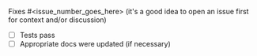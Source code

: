 Fixes #<issue_number_goes_here> (it's a good idea to open an issue first for context and/or discussion)

- [ ] Tests pass
- [ ] Appropriate docs were updated (if necessary)
